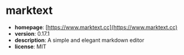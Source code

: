 # marktext

- **homepage**: [https://www.marktext.cc](https://www.marktext.cc)
- **version**: 0.17.1
- **description**: A simple and elegant markdown editor
- **license**: MIT

